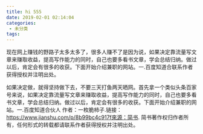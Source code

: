 ```yaml
---
title: hi 555
date: 2019-02-01 02:14:04
categories:
 - 未分类
tags:
---
```


现在网上赚钱的野路子太多太多了，很多人赚不了是因为说，如果决定靠流量写文章来赚取收益，提高写作能力的同时，自己也要多看书文章，学会总结归纳。做过以后，肯定会有很多的收获。下面开始介绍兼职的网站。一.百度知道合联系作者获得授权并注明出处。
<!--more-->
如果决定做，就得坚持做下去，不要三天打鱼两天晒网。首先拿一个类似头条百家号来说，如果决定靠流量写文章来赚取收益，提高写作能力的同时，自己也要多看书文章，学会总结归纳。做过以后，肯定会有很多的收获。下面开始介绍兼职的网站。一.百度知道合伙人
作者：一枚脆柿子.链接：https://www.jianshu.com/p/8b99bc4c917f來源：简书. 简书著作权归作者所有，任何形式的转载都请联系作者获得授权并注明出处。

